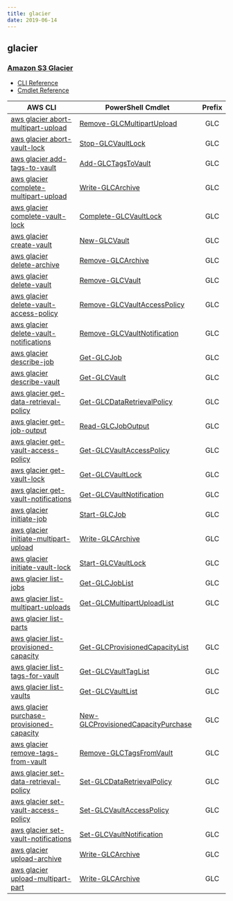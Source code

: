 ```yaml
---
title: glacier
date: 2019-06-14
---
```


## glacier

### [Amazon S3 Glacier](https://aws.amazon.com/glacier/)

* [CLI Reference](https://docs.aws.amazon.com/cli/latest/reference/glacier/index.html)
* [Cmdlet Reference](https://docs.aws.amazon.com/powershell/latest/reference/items/Amazon_Glacier_cmdlets.html)

|AWS CLI|PowerShell Cmdlet|Prefix|
|----|----|:--:|
|[aws glacier abort-multipart-upload](https://docs.aws.amazon.com/cli/latest/reference/glacier/abort-multipart-upload.html)|[Remove-GLCMultipartUpload](https://docs.aws.amazon.com/powershell/latest/reference/items/Remove-GLCMultipartUpload.html)|GLC|
|[aws glacier abort-vault-lock](https://docs.aws.amazon.com/cli/latest/reference/glacier/abort-vault-lock.html)|[Stop-GLCVaultLock](https://docs.aws.amazon.com/powershell/latest/reference/items/Stop-GLCVaultLock.html)|GLC|
|[aws glacier add-tags-to-vault](https://docs.aws.amazon.com/cli/latest/reference/glacier/add-tags-to-vault.html)|[Add-GLCTagsToVault](https://docs.aws.amazon.com/powershell/latest/reference/items/Add-GLCTagsToVault.html)|GLC|
|[aws glacier complete-multipart-upload](https://docs.aws.amazon.com/cli/latest/reference/glacier/complete-multipart-upload.html)|[Write-GLCArchive](https://docs.aws.amazon.com/powershell/latest/reference/items/Write-GLCArchive.html)|GLC|
|[aws glacier complete-vault-lock](https://docs.aws.amazon.com/cli/latest/reference/glacier/complete-vault-lock.html)|[Complete-GLCVaultLock](https://docs.aws.amazon.com/powershell/latest/reference/items/Complete-GLCVaultLock.html)|GLC|
|[aws glacier create-vault](https://docs.aws.amazon.com/cli/latest/reference/glacier/create-vault.html)|[New-GLCVault](https://docs.aws.amazon.com/powershell/latest/reference/items/New-GLCVault.html)|GLC|
|[aws glacier delete-archive](https://docs.aws.amazon.com/cli/latest/reference/glacier/delete-archive.html)|[Remove-GLCArchive](https://docs.aws.amazon.com/powershell/latest/reference/items/Remove-GLCArchive.html)|GLC|
|[aws glacier delete-vault](https://docs.aws.amazon.com/cli/latest/reference/glacier/delete-vault.html)|[Remove-GLCVault](https://docs.aws.amazon.com/powershell/latest/reference/items/Remove-GLCVault.html)|GLC|
|[aws glacier delete-vault-access-policy](https://docs.aws.amazon.com/cli/latest/reference/glacier/delete-vault-access-policy.html)|[Remove-GLCVaultAccessPolicy](https://docs.aws.amazon.com/powershell/latest/reference/items/Remove-GLCVaultAccessPolicy.html)|GLC|
|[aws glacier delete-vault-notifications](https://docs.aws.amazon.com/cli/latest/reference/glacier/delete-vault-notifications.html)|[Remove-GLCVaultNotification](https://docs.aws.amazon.com/powershell/latest/reference/items/Remove-GLCVaultNotification.html)|GLC|
|[aws glacier describe-job](https://docs.aws.amazon.com/cli/latest/reference/glacier/describe-job.html)|[Get-GLCJob](https://docs.aws.amazon.com/powershell/latest/reference/items/Get-GLCJob.html)|GLC|
|[aws glacier describe-vault](https://docs.aws.amazon.com/cli/latest/reference/glacier/describe-vault.html)|[Get-GLCVault](https://docs.aws.amazon.com/powershell/latest/reference/items/Get-GLCVault.html)|GLC|
|[aws glacier get-data-retrieval-policy](https://docs.aws.amazon.com/cli/latest/reference/glacier/get-data-retrieval-policy.html)|[Get-GLCDataRetrievalPolicy](https://docs.aws.amazon.com/powershell/latest/reference/items/Get-GLCDataRetrievalPolicy.html)|GLC|
|[aws glacier get-job-output](https://docs.aws.amazon.com/cli/latest/reference/glacier/get-job-output.html)|[Read-GLCJobOutput](https://docs.aws.amazon.com/powershell/latest/reference/items/Read-GLCJobOutput.html)|GLC|
|[aws glacier get-vault-access-policy](https://docs.aws.amazon.com/cli/latest/reference/glacier/get-vault-access-policy.html)|[Get-GLCVaultAccessPolicy](https://docs.aws.amazon.com/powershell/latest/reference/items/Get-GLCVaultAccessPolicy.html)|GLC|
|[aws glacier get-vault-lock](https://docs.aws.amazon.com/cli/latest/reference/glacier/get-vault-lock.html)|[Get-GLCVaultLock](https://docs.aws.amazon.com/powershell/latest/reference/items/Get-GLCVaultLock.html)|GLC|
|[aws glacier get-vault-notifications](https://docs.aws.amazon.com/cli/latest/reference/glacier/get-vault-notifications.html)|[Get-GLCVaultNotification](https://docs.aws.amazon.com/powershell/latest/reference/items/Get-GLCVaultNotification.html)|GLC|
|[aws glacier initiate-job](https://docs.aws.amazon.com/cli/latest/reference/glacier/initiate-job.html)|[Start-GLCJob](https://docs.aws.amazon.com/powershell/latest/reference/items/Start-GLCJob.html)|GLC|
|[aws glacier initiate-multipart-upload](https://docs.aws.amazon.com/cli/latest/reference/glacier/initiate-multipart-upload.html)|[Write-GLCArchive](https://docs.aws.amazon.com/powershell/latest/reference/items/Write-GLCArchive.html)|GLC|
|[aws glacier initiate-vault-lock](https://docs.aws.amazon.com/cli/latest/reference/glacier/initiate-vault-lock.html)|[Start-GLCVaultLock](https://docs.aws.amazon.com/powershell/latest/reference/items/Start-GLCVaultLock.html)|GLC|
|[aws glacier list-jobs](https://docs.aws.amazon.com/cli/latest/reference/glacier/list-jobs.html)|[Get-GLCJobList](https://docs.aws.amazon.com/powershell/latest/reference/items/Get-GLCJobList.html)|GLC|
|[aws glacier list-multipart-uploads](https://docs.aws.amazon.com/cli/latest/reference/glacier/list-multipart-uploads.html)|[Get-GLCMultipartUploadList](https://docs.aws.amazon.com/powershell/latest/reference/items/Get-GLCMultipartUploadList.html)|GLC|
|[aws glacier list-parts](https://docs.aws.amazon.com/cli/latest/reference/glacier/list-parts.html)|||
|[aws glacier list-provisioned-capacity](https://docs.aws.amazon.com/cli/latest/reference/glacier/list-provisioned-capacity.html)|[Get-GLCProvisionedCapacityList](https://docs.aws.amazon.com/powershell/latest/reference/items/Get-GLCProvisionedCapacityList.html)|GLC|
|[aws glacier list-tags-for-vault](https://docs.aws.amazon.com/cli/latest/reference/glacier/list-tags-for-vault.html)|[Get-GLCVaultTagList](https://docs.aws.amazon.com/powershell/latest/reference/items/Get-GLCVaultTagList.html)|GLC|
|[aws glacier list-vaults](https://docs.aws.amazon.com/cli/latest/reference/glacier/list-vaults.html)|[Get-GLCVaultList](https://docs.aws.amazon.com/powershell/latest/reference/items/Get-GLCVaultList.html)|GLC|
|[aws glacier purchase-provisioned-capacity](https://docs.aws.amazon.com/cli/latest/reference/glacier/purchase-provisioned-capacity.html)|[New-GLCProvisionedCapacityPurchase](https://docs.aws.amazon.com/powershell/latest/reference/items/New-GLCProvisionedCapacityPurchase.html)|GLC|
|[aws glacier remove-tags-from-vault](https://docs.aws.amazon.com/cli/latest/reference/glacier/remove-tags-from-vault.html)|[Remove-GLCTagsFromVault](https://docs.aws.amazon.com/powershell/latest/reference/items/Remove-GLCTagsFromVault.html)|GLC|
|[aws glacier set-data-retrieval-policy](https://docs.aws.amazon.com/cli/latest/reference/glacier/set-data-retrieval-policy.html)|[Set-GLCDataRetrievalPolicy](https://docs.aws.amazon.com/powershell/latest/reference/items/Set-GLCDataRetrievalPolicy.html)|GLC|
|[aws glacier set-vault-access-policy](https://docs.aws.amazon.com/cli/latest/reference/glacier/set-vault-access-policy.html)|[Set-GLCVaultAccessPolicy](https://docs.aws.amazon.com/powershell/latest/reference/items/Set-GLCVaultAccessPolicy.html)|GLC|
|[aws glacier set-vault-notifications](https://docs.aws.amazon.com/cli/latest/reference/glacier/set-vault-notifications.html)|[Set-GLCVaultNotification](https://docs.aws.amazon.com/powershell/latest/reference/items/Set-GLCVaultNotification.html)|GLC|
|[aws glacier upload-archive](https://docs.aws.amazon.com/cli/latest/reference/glacier/upload-archive.html)|[Write-GLCArchive](https://docs.aws.amazon.com/powershell/latest/reference/items/Write-GLCArchive.html)|GLC|
|[aws glacier upload-multipart-part](https://docs.aws.amazon.com/cli/latest/reference/glacier/upload-multipart-part.html)|[Write-GLCArchive](https://docs.aws.amazon.com/powershell/latest/reference/items/Write-GLCArchive.html)|GLC|

